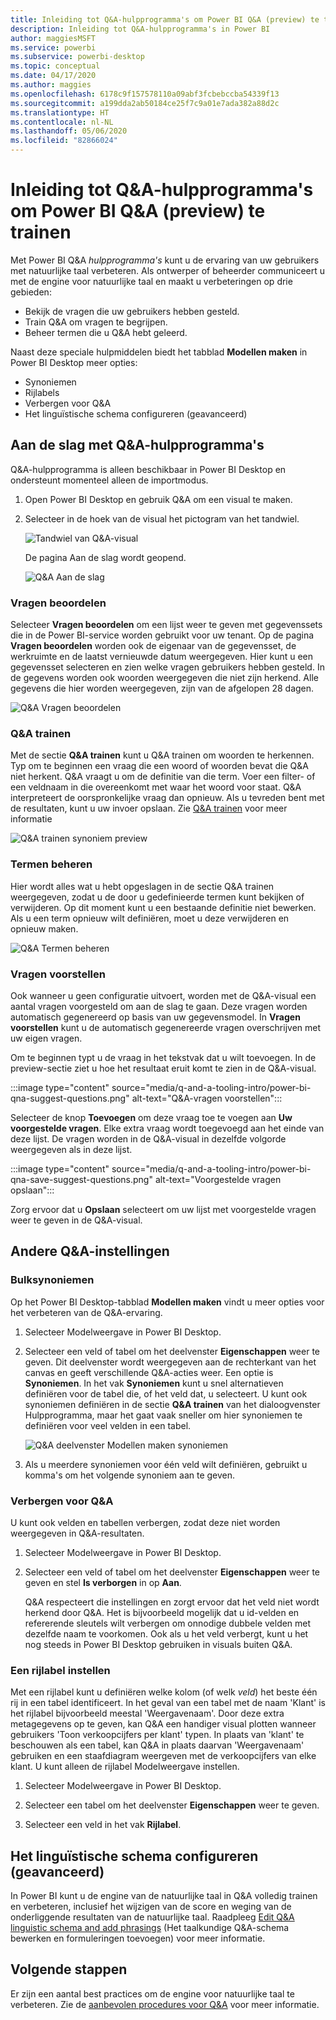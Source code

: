```yaml
---
title: Inleiding tot Q&A-hulpprogramma's om Power BI Q&A (preview) te trainen
description: Inleiding tot Q&A-hulpprogramma's in Power BI
author: maggiesMSFT
ms.service: powerbi
ms.subservice: powerbi-desktop
ms.topic: conceptual
ms.date: 04/17/2020
ms.author: maggies
ms.openlocfilehash: 6178c9f157578110a09abf3fcbebccba54339f13
ms.sourcegitcommit: a199dda2ab50184ce25f7c9a01e7ada382a88d2c
ms.translationtype: HT
ms.contentlocale: nl-NL
ms.lasthandoff: 05/06/2020
ms.locfileid: "82866024"
---
```

# <a name="intro-to-qa-tooling-to-train-power-bi-qa-preview"></a>Inleiding tot Q&A-hulpprogramma's om Power BI Q&A (preview) te trainen

Met Power BI Q&A *hulpprogramma's* kunt u de ervaring van uw gebruikers met natuurlijke taal verbeteren. Als ontwerper of beheerder communiceert u met de engine voor natuurlijke taal en maakt u verbeteringen op drie gebieden: 

- Bekijk de vragen die uw gebruikers hebben gesteld.
- Train Q&A om vragen te begrijpen.
- Beheer termen die u Q&A hebt geleerd.

Naast deze speciale hulpmiddelen biedt het tabblad **Modellen maken** in Power BI Desktop meer opties:  

- Synoniemen
- Rijlabels
- Verbergen voor Q&A
- Het linguïstische schema configureren (geavanceerd)

## <a name="get-started-with-qa-tooling"></a>Aan de slag met Q&A-hulpprogramma's

Q&A-hulpprogramma is alleen beschikbaar in Power BI Desktop en ondersteunt momenteel alleen de importmodus.

1. Open Power BI Desktop en gebruik Q&A om een visual te maken. 
2. Selecteer in de hoek van de visual het pictogram van het tandwiel. 

    ![Tandwiel van Q&A-visual](media/q-and-a-tooling-intro/qna-visual-gear.png)

    De pagina Aan de slag wordt geopend.  

    ![Q&A Aan de slag](media/q-and-a-tooling-intro/qna-tooling-dialog.png)

### <a name="review-questions"></a>Vragen beoordelen

Selecteer **Vragen beoordelen** om een lijst weer te geven met gegevenssets die in de Power BI-service worden gebruikt voor uw tenant. Op de pagina **Vragen beoordelen** worden ook de eigenaar van de gegevensset, de werkruimte en de laatst vernieuwde datum weergegeven. Hier kunt u een gegevensset selecteren en zien welke vragen gebruikers hebben gesteld. In de gegevens worden ook woorden weergegeven die niet zijn herkend. Alle gegevens die hier worden weergegeven, zijn van de afgelopen 28 dagen.

![Q&A Vragen beoordelen](media/q-and-a-tooling-intro/qna-tooling-review-questions.png)

### <a name="teach-qa"></a>Q&A trainen

Met de sectie **Q&A trainen** kunt u Q&A trainen om woorden te herkennen. Typ om te beginnen een vraag die een woord of woorden bevat die Q&A niet herkent. Q&A vraagt u om de definitie van die term. Voer een filter- of een veldnaam in die overeenkomt met waar het woord voor staat. Q&A interpreteert de oorspronkelijke vraag dan opnieuw. Als u tevreden bent met de resultaten, kunt u uw invoer opslaan. Zie [Q&A trainen](q-and-a-tooling-teach-q-and-a.md) voor meer informatie

![Q&A trainen synoniem preview](media/q-and-a-tooling-intro/qna-tooling-teach-fixpreview.png)

### <a name="manage-terms"></a>Termen beheren

Hier wordt alles wat u hebt opgeslagen in de sectie Q&A trainen weergegeven, zodat u de door u gedefinieerde termen kunt bekijken of verwijderen. Op dit moment kunt u een bestaande definitie niet bewerken. Als u een term opnieuw wilt definiëren, moet u deze verwijderen en opnieuw maken.

![Q&A Termen beheren](media/q-and-a-tooling-intro/qna-manage-terms.png)

### <a name="suggest-questions"></a>Vragen voorstellen

Ook wanneer u geen configuratie uitvoert, worden met de Q&A-visual een aantal vragen voorgesteld om aan de slag te gaan. Deze vragen worden automatisch gegenereerd op basis van uw gegevensmodel. In **Vragen voorstellen** kunt u de automatisch gegenereerde vragen overschrijven met uw eigen vragen. 

Om te beginnen typt u de vraag in het tekstvak dat u wilt toevoegen. In de preview-sectie ziet u hoe het resultaat eruit komt te zien in de Q&A-visual. 

:::image type="content" source="media/q-and-a-tooling-intro/power-bi-qna-suggest-questions.png" alt-text="Q&A-vragen voorstellen":::
 
Selecteer de knop **Toevoegen** om deze vraag toe te voegen aan **Uw voorgestelde vragen**. Elke extra vraag wordt toegevoegd aan het einde van deze lijst. De vragen worden in de Q&A-visual in dezelfde volgorde weergegeven als in deze lijst. 

:::image type="content" source="media/q-and-a-tooling-intro/power-bi-qna-save-suggest-questions.png" alt-text="Voorgestelde vragen opslaan":::
 
Zorg ervoor dat u **Opslaan** selecteert om uw lijst met voorgestelde vragen weer te geven in de Q&A-visual. 


## <a name="other-qa-settings"></a>Andere Q&A-instellingen

### <a name="bulk-synonyms"></a>Bulksynoniemen

Op het Power BI Desktop-tabblad **Modellen maken** vindt u meer opties voor het verbeteren van de Q&A-ervaring. 

1. Selecteer Modelweergave in Power BI Desktop.

2. Selecteer een veld of tabel om het deelvenster **Eigenschappen** weer te geven.  Dit deelvenster wordt weergegeven aan de rechterkant van het canvas en geeft verschillende Q&A-acties weer. Een optie is **Synoniemen**. In het vak **Synoniemen** kunt u snel alternatieven definiëren voor de tabel die, of het veld dat, u selecteert. U kunt ook synoniemen definiëren in de sectie **Q&A trainen** van het dialoogvenster Hulpprogramma, maar het gaat vaak sneller om hier synoniemen te definiëren voor veel velden in een tabel.

    ![Q&A deelvenster Modellen maken synoniemen](media/q-and-a-tooling-intro/qna-modelling-pane-synonyms.png)

3. Als u meerdere synoniemen voor één veld wilt definiëren, gebruikt u komma's om het volgende synoniem aan te geven.

### <a name="hide-from-qa"></a>Verbergen voor Q&A

U kunt ook velden en tabellen verbergen, zodat deze niet worden weergegeven in Q&A-resultaten. 

1. Selecteer Modelweergave in Power BI Desktop.

2. Selecteer een veld of tabel om het deelvenster **Eigenschappen** weer te geven en stel **Is verborgen** in op **Aan**.

    Q&A respecteert die instellingen en zorgt ervoor dat het veld niet wordt herkend door Q&A. Het is bijvoorbeeld mogelijk dat u id-velden en refererende sleutels wilt verbergen om onnodige dubbele velden met dezelfde naam te voorkomen. Ook als u het veld verbergt, kunt u het nog steeds in Power BI Desktop gebruiken in visuals buiten Q&A.

### <a name="set-a-row-label"></a>Een rijlabel instellen

Met een rijlabel kunt u definiëren welke kolom (of welk *veld*) het beste één rij in een tabel identificeert. In het geval van een tabel met de naam 'Klant' is het rijlabel bijvoorbeeld meestal 'Weergavenaam'. Door deze extra metagegevens op te geven, kan Q&A een handiger visual plotten wanneer gebruikers 'Toon verkoopcijfers per klant' typen. In plaats van 'klant' te beschouwen als een tabel, kan Q&A in plaats daarvan 'Weergavenaam' gebruiken en een staafdiagram weergeven met de verkoopcijfers van elke klant. U kunt alleen de rijlabel Modelweergave instellen. 

1. Selecteer Modelweergave in Power BI Desktop.

2. Selecteer een tabel om het deelvenster **Eigenschappen** weer te geven.

3. Selecteer een veld in het vak **Rijlabel**.

## <a name="configure-the-linguistic-schema-advanced"></a>Het linguïstische schema configureren (geavanceerd)

In Power BI kunt u de engine van de natuurlijke taal in Q&A volledig trainen en verbeteren, inclusief het wijzigen van de score en weging van de onderliggende resultaten van de natuurlijke taal. Raadpleeg [Edit Q&A linguistic schema and add phrasings](q-and-a-tooling-advanced.md) (Het taalkundige Q&A-schema bewerken en formuleringen toevoegen) voor meer informatie.

## <a name="next-steps"></a>Volgende stappen

Er zijn een aantal best practices om de engine voor natuurlijke taal te verbeteren. Zie de [aanbevolen procedures voor Q&A](q-and-a-best-practices.md) voor meer informatie.

